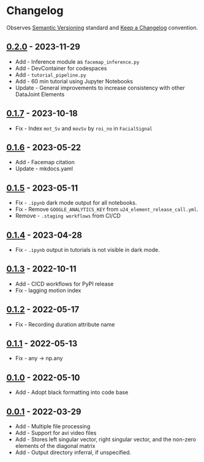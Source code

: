 # Changelog

Observes [Semantic Versioning](https://semver.org/spec/v2.0.0.html) standard and
[Keep a Changelog](https://keepachangelog.com/en/1.0.0/) convention.

## [0.2.0] - 2023-11-29

+ Add - Inference module as `facemap_inference.py`
+ Add - DevContainer for codespaces
+ Add - `tutorial_pipeline.py`
+ Add - 60 min tutorial using Jupyter Notebooks
+ Update - General improvements to increase consistency with other DataJoint Elements

## [0.1.7] - 2023-10-18

+ Fix - Index `mot_Sv` and `movSv` by `roi_no` in `FacialSignal` 

## [0.1.6] - 2023-05-22

+ Add - Facemap citation
+ Update - mkdocs.yaml

## [0.1.5] - 2023-05-11

+ Fix - `.ipynb` dark mode output for all notebooks.
+ Fix - Remove `GOOGLE_ANALYTICS_KEY` from `u24_element_release_call.yml`.
+ Remove - `.staging workflows` from CI/CD

## [0.1.4] - 2023-04-28

+ Fix - `.ipynb` output in tutorials is not visible in dark mode.

## [0.1.3] - 2022-10-11

+ Add - CICD workflows for PyPI release
+ Fix - lagging motion index

## [0.1.2] - 2022-05-17

+ Fix - Recording duration attribute name

## [0.1.1] - 2022-05-13

+ Fix - any -> np.any

## [0.1.0] - 2022-05-10

+ Add - Adopt black formatting into code base

## [0.0.1] - 2022-03-29

+ Add - Multiple file processing
+ Add - Support for avi video files
+ Add - Stores left singular vector, right singular vector, and the non-zero elements of
  the diagonal matrix
+ Add - Output directory inferral, if unspecified.

[0.2.0]: https://github.com/datajoint/element-facemap/releases/tag/0.2.0
[0.1.7]: https://github.com/datajoint/element-facemap/releases/tag/0.1.7
[0.1.6]: https://github.com/datajoint/element-facemap/releases/tag/0.1.6
[0.1.5]: https://github.com/datajoint/element-facemap/releases/tag/0.1.5
[0.1.4]: https://github.com/datajoint/element-facemap/releases/tag/0.1.4
[0.1.3]: https://github.com/datajoint/element-facemap/releases/tag/0.1.3
[0.1.2]: https://github.com/datajoint/element-facemap/releases/tag/0.1.2
[0.1.1]: https://github.com/datajoint/element-facemap/releases/tag/0.1.1
[0.1.0]: https://github.com/datajoint/element-facemap/releases/tag/0.1.0
[0.0.1]: https://github.com/datajoint/element-facemap/releases/tag/0.0.1
